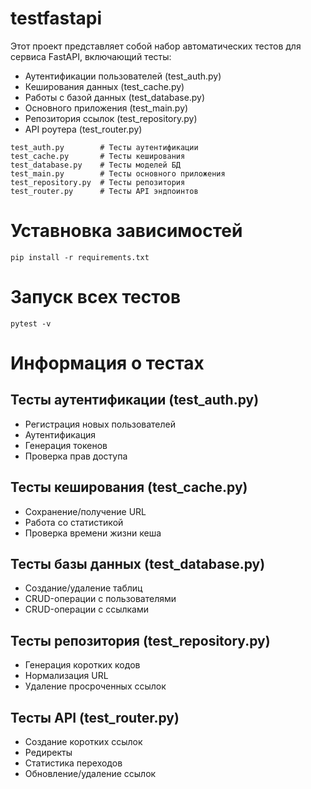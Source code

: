 # testfastapi

Этот проект представляет собой набор автоматических тестов для сервиса FastAPI, включающий тесты:

* Аутентификации пользователей (test_auth.py)
* Кеширования данных (test_cache.py)
* Работы с базой данных (test_database.py)
* Основного приложения (test_main.py)
* Репозитория ссылок (test_repository.py)
* API роутера (test_router.py)
```
test_auth.py        # Тесты аутентификации
test_cache.py       # Тесты кеширования
test_database.py    # Тесты моделей БД
test_main.py        # Тесты основного приложения
test_repository.py  # Тесты репозитория
test_router.py      # Тесты API эндпоинтов
```

# Уставновка зависимостей 
```
pip install -r requirements.txt
```
# Запуск всех тестов
```
pytest -v
```

# Информация о тестах

## Тесты аутентификации (test_auth.py)
* Регистрация новых пользователей
* Аутентификация
* Генерация токенов
* Проверка прав доступа

## Тесты кеширования (test_cache.py)
* Сохранение/получение URL
* Работа со статистикой
* Проверка времени жизни кеша

## Тесты базы данных (test_database.py)
* Создание/удаление таблиц
* CRUD-операции с пользователями
* CRUD-операции с ссылками

## Тесты репозитория (test_repository.py)
* Генерация коротких кодов
* Нормализация URL
* Удаление просроченных ссылок

## Тесты API (test_router.py)
* Создание коротких ссылок
* Редиректы
* Статистика переходов
* Обновление/удаление ссылок

 







